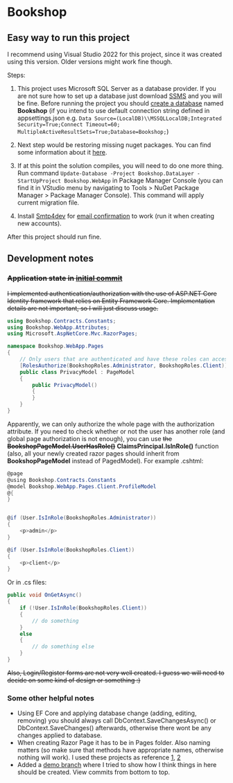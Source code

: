# Bookshop
## Easy way to run this project

I recommend using Visual Studio 2022 for this project, since it was created using this version.
Older versions might work fine though.

Steps:
1. This project uses Microsoft SQL Server as a database provider. 
If you are not sure how to set up a database just download 
[SSMS](https://docs.microsoft.com/en-us/sql/ssms/download-sql-server-management-studio-ssms?view=sql-server-ver16) and you will be fine.
Before running the project you should [create a database](https://support.mailessentials.gfi.com/hc/en-us/articles/360015116400-How-to-create-a-new-database-in-Microsoft-SQL-Server) named **Bookshop**
(if you intend to use default connection string defined in appsettings.json e.g.
```Data Source=(LocalDB)\\MSSQLLocalDB;Integrated Security=True;Connect Timeout=60; MultipleActiveResultSets=True;Database=Bookshop;```)

2. Next step would be restoring missing nuget packages. You can find some information about it [here](https://docs.microsoft.com/en-us/nuget/consume-packages/package-restore).
3. If at this point the solution compiles, you will need to do one more thing. Run command ```Update-Database -Project Bookshop.DataLayer -StartUpProject Bookshop.WebApp```
in Package Manager Console (you can find it in VStudio menu by navigating to Tools > NuGet Package Manager > Package Manager Console).
This command will apply current migration file.
4. Install [Smtp4dev](https://github.com/rnwood/smtp4dev) for [email confirmation](https://github.com/jusrus01/Bookshop/commit/e2c6be2c39a3de2e5e901893a5427f09a5199453) to work (run it when creating new accounts).

After this project should run fine.

## Development notes
### ~~Application state in [initial commit](https://github.com/jusrus01/Bookshop/commit/7769906f8b0a9c017eab7898d26859d074111b91)~~
~~I implemented authentication/authorization with the use of ASP.NET Core Identity framework that relies on Entity Framework Core.
Implementation details are not important, so I will just discuss usage.~~

```c#
using Bookshop.Contracts.Constants;
using Bookshop.WebApp.Attributes;
using Microsoft.AspNetCore.Mvc.RazorPages;

namespace Bookshop.WebApp.Pages
{
    // Only users that are authenticated and have these roles can access this Razor Page model
    [RolesAuthorize(BookshopRoles.Administrator, BookshopRoles.Client)]
    public class PrivacyModel : PageModel
    {
        public PrivacyModel()
        {
        }
    }
}
```
Apparently, we can only authorize the whole page with the authorization attribute. If you need to check whether or not the user has another role (and global page authorization is not enough), you can use ~~the **BookshopPageModel.UserHasRole()**~~ **ClaimsPrincipal.IsInRole()** function (also, all your newly created razor pages should inherit from **BookshopPageModel** instead of PagedModel). For example .cshtml:
```c#
@page
@using Bookshop.Contracts.Constants
@model Bookshop.WebApp.Pages.Client.ProfileModel
@{
}


@if (User.IsInRole(BookshopRoles.Administrator))
{
    <p>admin</p>
}

@if (User.IsInRole(BookshopRoles.Client))
{
    <p>client</p>
}
```
Or in .cs files:
```c#
public void OnGetAsync()
{
    if (!User.IsInRole(BookshopRoles.Client))
    {
        // do something
    }
    else
    {
        // do something else
    }
}
```

~~Also, Login/Register forms are not very well created. I guess we will need to decide on some kind of design or something :)~~

### Some other helpful notes
- Using EF Core and applying database change (adding, editing, removing) you should always call DbContext.SaveChangesAsync() or DbContext.SaveChanges() afterwards, otherwise
there wont be any changes applied to database.
- When creating Razor Page it has to be in Pages folder. Also naming matters (so make sure that methods have appropriate names, otherwise nothing will work). I used these projects
as reference [1](https://github.com/simaosoares/WebAppIdentity/blob/master/Areas/Identity/Pages/Account/Register.cshtml.cs), [2](https://github.com/hinault/RazorDemo/blob/master/RazorDemo/Models/Student.cs)
- Added a [demo branch](https://github.com/jusrus01/Bookshop/commits/demo) where I tried to show how I think things in here should be created. View commits from bottom to top.

